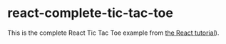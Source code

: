 # react-complete-tic-tac-toe
 This is the complete React Tic Tac Toe example from [the React tutorial](http://facebook.github.io/react/docs/tutorial.html)).
